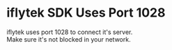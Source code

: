 
# iflytek SDK Uses Port 1028

iflytek uses port 1028 to connect it's server.  
Make sure it's not blocked in your network.